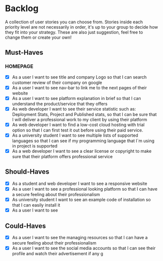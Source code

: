 # Backlog

A collection of user stories you can choose from. Stories inside each priority
level are not necessarily in order, it's up to your group to decide how they fit
into your strategy. These are also just suggestion, feel free to change them or
create your own! </br>

## Must-Haves

### HOMEPAGE

- [x] As a user I want to see title and company Logo so that I can search
      customer review of their company on google
- [x] As a user I want to see nav-bar to link me to the next pages of their
      website
- [x] As a user I want to see platform explanation in brief so that I can
      understand the product/service that they offers
- [x] As web developer I want to see their service statistic such as: Deployment
      Stats, Project and Published stats, so that I can be sure that I will
      deliver a professional work to my client by using their platform
- [x] As web developer I want to find a low-cost cloud hosting with trial option
      so that I can first test it out before using their paid service.
- [x] As a university student I want to see multiple lists of supported
      languages so that I can see if my programming language that I`m using in
      project is supported
- [x] As a web developer I want to see a clear license or copyright to make sure
      that their platform offers professional service </br>

## Should-Haves

- [x] As a student and web developer I want to see a responsive website
- [x] As a user I want to see a professional looking platform so that I can have
      a secure feeling about their professionalism
- [x] As university student I want to see an example code of installation so
      that I can easily install it
- [x] As a user I want to see

## Could-Haves

- [x] As a user I want to see the managing resources so that I can have a secure
      feeling about their professionalism
- [x] As a user I want to see the social media accounts so that I can see their
      profile and watch their advertisement if any g
